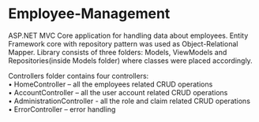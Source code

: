# Employee-Management
ASP.NET MVC Core application for handling data about employees. Entity Framework core with repository pattern was used as Object-Relational Mapper. Library consists of three folders: Models, ViewModels and Repositories(inside Models folder) where classes were placed accordingly.

Controllers folder contains four controllers:   
•	HomeController – all the employees related CRUD operations    
•	AccountController – all the user account related CRUD operations    
•	AdministrationController - all the role and claim related CRUD operations     
•	ErrorController – error handling

